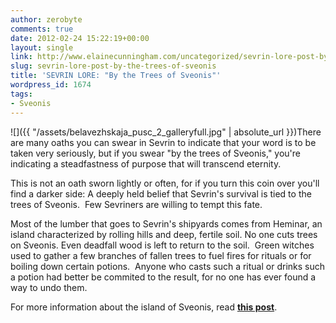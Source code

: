 ```yaml
---
author: zerobyte
comments: true
date: 2012-02-24 15:22:19+00:00
layout: single
link: http://www.elainecunningham.com/uncategorized/sevrin-lore-post-by-the-trees-of-sveonis/
slug: sevrin-lore-post-by-the-trees-of-sveonis
title: 'SEVRIN LORE: "By the Trees of Sveonis"'
wordpress_id: 1674
tags:
- Sveonis
---
```


![]({{ "/assets/belavezhskaja_pusc_2_galleryfull.jpg" | absolute_url }})There are many oaths you can swear in Sevrin to indicate that your word is to be taken very seriously, but if you swear "by the trees of Sveonis," you're indicating a steadfastness of purpose that will transcend eternity.

This is not an oath sworn lightly or often, for if you turn this coin over you'll find a darker side: A deeply held belief that Sevrin's survival is tied to the trees of Sveonis.  Few Sevriners are willing to tempt this fate.

Most of the lumber that goes to Sevrin's shipyards comes from Heminar, an island characterized by rolling hills and deep, fertile soil. No one cuts trees on Sveonis. Even deadfall wood is left to return to the soil.  Green witches used to gather a few branches of fallen trees to fuel fires for rituals or for boiling down certain potions.  Anyone who casts such a ritual or drinks such a potion had better be commited to the result, for no one has ever found a way to undo them.

For more information about the island of Sveonis, read **[this post](http://www.elainecunningham.com/2011/09/07/people-places-sveonis/)**.
